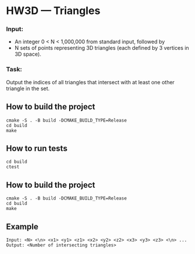# HW3D — Triangles

### Input:
* An integer 0 < N < 1,000,000 from standard input, followed by
* N sets of points representing 3D triangles (each defined by 3 vertices in 3D space).

### Task:
Output the indices of all triangles that intersect with at least one other triangle in the set.

## How to build the project
```
cmake -S . -B build -DCMAKE_BUILD_TYPE=Release
cd build
make
```
## How to run tests
```
cd build
ctest
```
## How to build the project
```
cmake -S . -B build -DCMAKE_BUILD_TYPE=Release
cd build
make
```

## Example
```
Input: <N> <\n> <x1> <y1> <z1> <x2> <y2> <z2> <x3> <y3> <z3> <\n> ...
Output: <Number of intersecting triangles>
```
